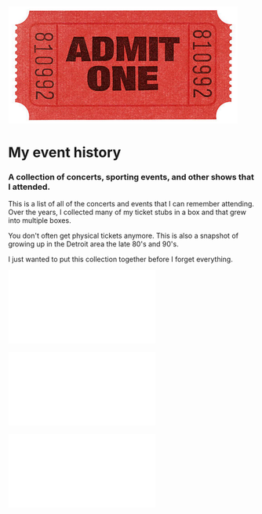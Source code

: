 ![Ticket](images/ticket.png)

# My event history
### A collection of concerts, sporting events, and other shows that I attended.

This is a list of all of the concerts and events that I can remember attending.  Over the years, I collected many of my ticket stubs in a box and that grew into multiple boxes. 

You don't often get physical tickets anymore.  This is also a snapshot of growing up in the Detroit area the late 80's and 90's.

I just wanted to put this collection together before I forget everything.  

![Cronological](/cronlogical.md)

![Alphabetical](/alphabetical.md)

![Categories](/categories.md)
